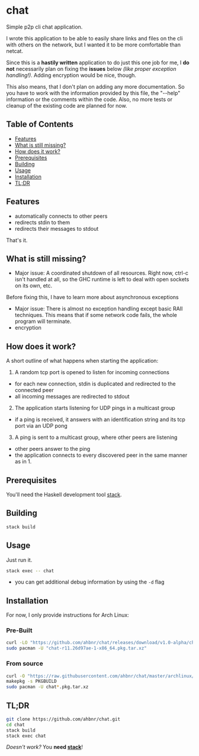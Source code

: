 # chat

Simple p2p cli chat application.

I wrote this application to be able to easily share links and files on the cli
with others on the network, but I wanted it to be more comfortable than netcat.

Since this is a **hastily written** application to do just this one job for me,
I **do not** necessarily plan on fixing the **issues** below *(like proper exception handling!)*.
Adding encryption would be nice, though.

This also means, that I don't plan on adding any more documentation.
So you have to work with the information provided by this file, the "--help"
information or the comments within the code.
Also, no more tests or cleanup of the existing code are planned for now.

## Table of Contents

* [Features](#features)
* [What is still missing?](#what-is-still-missing)
* [How does it work?](#how-does-it-work-)
* [Prerequisites](#prerequisites)
* [Building](#building)
* [Usage](#usage)
* [Installation](#installation)
* [TL;DR](#tl-dr)

## Features

* automatically connects to other peers
* redirects stdin to them
* redirects their messages to stdout

That's it.

## What is still missing?

* Major issue: A coordinated shutdown of all resources. Right now, ctrl-c isn't handled
at all, so the GHC runtime is left to deal with open sockets on its own, etc.

Before fixing this, I have to learn more about asynchronous exceptions
* Major issue: There is almost no exception handling except basic RAII techniques.
This means that if some network code fails, the whole program will terminate.
* encryption

## How does it work?

A short outline of what happens when starting the application:

1. A random tcp port is opened to listen for incoming connections
* for each new connection, stdin is duplicated and redirected to the connected peer
* all incoming messages are redirected to stdout
2. The application starts listening for UDP pings in a multicast group
* if a ping is received, it answers with an identification string and its tcp port
  via an UDP pong
3. A ping is sent to a multicast group, where other peers are listening
* other peers answer to the ping
* the application connects to every discovered peer in the same manner as in 1.

## Prerequisites

You'll need the Haskell development tool [stack](https://haskellstack.org).

## Building

```sh
stack build
```

## Usage

Just run it.

```sh
stack exec -- chat
```

* you can get additional debug information by using the `-d` flag

## Installation

For now, I only provide instructions for Arch Linux:

### Pre-Built

```sh
curl -LO "https://github.com/ahbnr/chat/releases/download/v1.0-alpha/chat-r11.26d97ae-1-x86_64.pkg.tar.xz"
sudo pacman -U "chat-r11.26d97ae-1-x86_64.pkg.tar.xz"
```

### From source

```sh
curl -O "https://raw.githubusercontent.com/ahbnr/chat/master/archlinux/PKGBUILD"
makepkg -s PKGBUILD
sudo pacman -U chat*.pkg.tar.xz
```

## TL;DR

```sh
git clone https://github.com/ahbnr/chat.git
cd chat
stack build
stack exec chat
```

*Doesn't work?* You **need [stack](#prerequisites)**!
